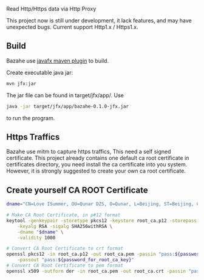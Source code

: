 
Read Http/Https data via Http Proxy

This project now is still under development, it lack features, and may have unexpected bugs. Current support Http1.x / Https1.x.


## Build
Bazahe use [javafx maven plugin](https://github.com/javafx-maven-plugin/javafx-maven-plugin) to build.

Create executable java jar:

```sh
mvn jfx:jar
```

The jar file can be found in target/jfx/app/. Use

```sh
java -jar target/jfx/app/bazahe-0.1.0-jfx.jar
```
to run the program.

## Https Traffics
Bazahe use mitm to capture https traffics, This need a self signed certificate.
This project already contains one default ca root certificate in certificates directory, you need install the ca certificate into you system.
However, it is strongly suggested to create your own ca root certificate.


## Create yourself CA ROOT Certificate

```sh
dname="CN=Love ISummer, OU=Qunar DZS, O=Qunar, L=Beijing, ST=Beijing, C=CN"

# Make CA Root Certificate, in p#12 format
keytool -genkeypair -storetype pkcs12 -keystore root_ca.p12 -storepass "${password_for_root_ca_key}" \
    -keyalg RSA -sigalg SHA256withRSA \
    -dname "$dname" \
    -validity 1000

# Convert CA Root Certificate to crt format
openssl pkcs12 -in root_ca.p12 -out root_ca.pem -passin "pass:${password_for_root_ca_key}" \
    -passout "pass:${password_for_root_ca_key}"
# Convert CA Root Certificate to pem format
openssl x509 -outform der -in root_ca.pem -out root_ca.crt -passin "pass:${password_for_root_ca_key}"
```